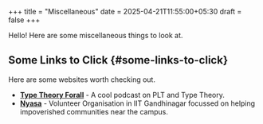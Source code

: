 +++
title = "Miscellaneous"
date = 2025-04-21T11:55:00+05:30
draft = false
+++

Hello! Here are some miscellaneous things to look at.


## Some Links to Click {#some-links-to-click}

Here are some websites worth checking out.

-   **[Type Theory Forall](https://www.typetheoryforall.com/)** - A cool podcast on PLT and Type Theory.
-   **[Nyasa](https://initiatives.iitgn.ac.in/nyasa/)** - Volunteer Organisation in IIT Gandhinagar focussed on helping impoverished communities near the campus.
